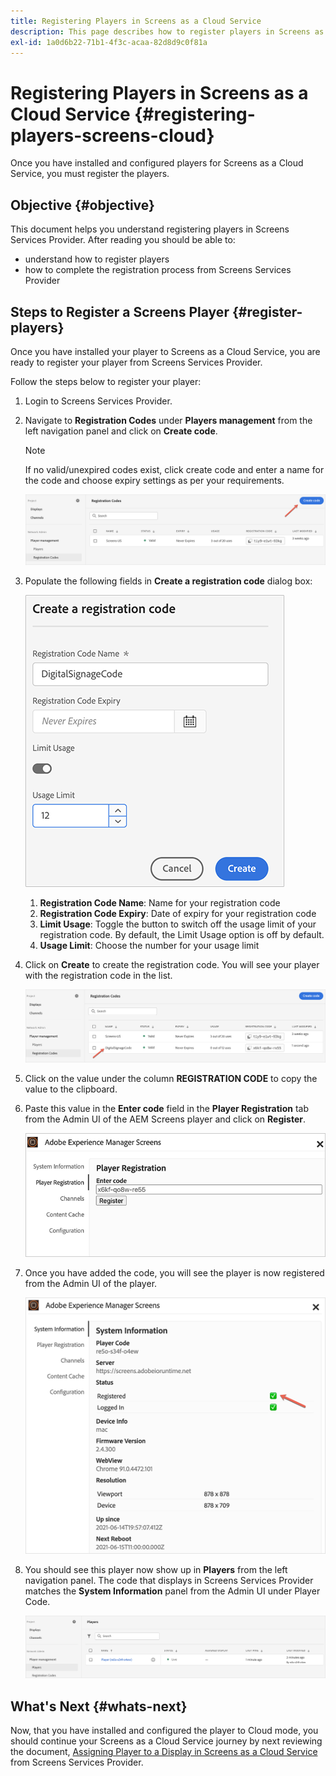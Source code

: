 ```yaml
---
title: Registering Players in Screens as a Cloud Service
description: This page describes how to register players in Screens as a Cloud Service.
exl-id: 1a0d6b22-71b1-4f3c-acaa-82d8d9c0f81a
---
```

# Registering Players in Screens as a Cloud Service {#registering-players-screens-cloud}

Once you have installed and configured players for Screens as a Cloud Service, you must register the players.

## Objective {#objective}

This document helps you understand registering players in Screens Services Provider. After reading you should be able to:

* understand how to register players
* how to complete the registration process from Screens Services Provider

## Steps to Register a Screens Player {#register-players}

Once you have installed your player to Screens as a Cloud Service, you are ready to register your player from Screens Services Provider.

Follow the steps below to register your player:

1. Login to Screens Services Provider.

1. Navigate to **Registration Codes** under **Players management** from the left navigation panel and click on **Create code**. 

   >[!NOTE]
   >If no valid/unexpired codes exist, click create code and enter a name for the code and choose expiry settings as per your requirements.

   ![image](/help/screens-cloud/assets/player/register-player1.png)

1. Populate the following fields in **Create a registration code** dialog box:

   ![image](/help/screens-cloud/assets/player/register-player2.png)

   1. **Registration Code Name**: Name for your registration code
   1. **Registration Code Expiry**: Date of expiry for your registration code
   1. **Limit Usage**: Toggle the button to switch off the usage limit of your registration code. By default, the Limit Usage option is off by default. 
   1. **Usage Limit**: Choose the number for your usage limit

1. Click on **Create** to create the registration code. You will see your player with the registration code in the list.

   ![image](/help/screens-cloud/assets/player/register-player3.png)

1. Click on the value under the column **REGISTRATION CODE**  to copy the value to the clipboard.

1. Paste this value in the **Enter code** field in the **Player Registration** tab from the Admin UI of the AEM Screens player and click on **Register**.
 
   ![image](/help/screens-cloud/assets/player/register-player4.png)


1. Once you have added the code, you will see the player is now registered from the Admin UI of the player.

   ![image](/help/screens-cloud/assets/player/register-player5.png)

1. You should see this player now show up in **Players** from the left navigation panel. The code that displays in Screens Services Provider matches the **System Information** panel from the Admin UI under Player Code.

   ![image](/help/screens-cloud/assets/player/register-player6.png)

## What's Next {#whats-next}

Now, that you have installed and configured the player to Cloud mode, you should continue your Screens as a Cloud Service journey by next reviewing the document, [Assigning Player to a Display in Screens as a Cloud Service](/help/screens-cloud/managing-players-registration/assigning-player-display.md) from Screens Services Provider.

